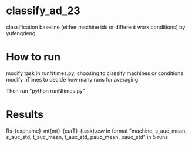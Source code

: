 # classify_ad_23
classification baseline (either machine ids or different work conditions) by yufengdeng

# How to run
modify task in runNtimes.py, choosing to classify machines or conditions
modify nTimes to decide how many runs for averaging

Then run "python runNtimes.py"

# Results
Rs-{expname}-mt{mt}-{curT}-{task}.csv in format "machine, s_auc_mean, s_auc_std, t_auc_mean, t_auc_std, pauc_mean, pauc_std" in 5 runs
